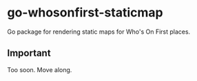 # go-whosonfirst-staticmap

Go package for rendering static maps for Who's On First places.

## Important

Too soon. Move along.
